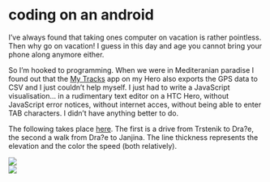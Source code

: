 <!--
  date: 2010-09-13
  modified: 2016-12-14
  slug: coding-on-an-android
  type: post
  categories: code, JavaScript, mobile
  tags: HTC, JavaScript
-->

# coding on an android

<p>I&#8217;ve always found that taking ones computer on vacation is rather pointless. Then why go on vacation! I guess in this day and age you cannot bring your phone along anymore either.</p>
<p><!--more--></p>
<p>So I&#8217;m hooked to programming. When we were in Mediteranian paradise I found out that the <a href="http://mytracks.appspot.com/">My Tracks</a> app on my Hero also exports the GPS data to CSV and I just couldn&#8217;t help myself. I just had to write a JavaScript visualisation&#8230; in a rudimentary text editor on a HTC Hero, without JavaScript error notices, without internet acces, without being able to enter TAB characters. I didn&#8217;t have anything better to do.</p>
<p>The following takes place <a href="http://maps.google.nl/maps?f=q&#038;source=s_q&#038;hl=nl&#038;geocode=&#038;q=Trstenik,+Orebi%C4%87,+Hrvatska&#038;sll=52.380432,4.869778&#038;sspn=0.012194,0.016716&#038;ie=UTF8&#038;hq=&#038;hnear=Trstenik,+Orebi%C4%87,+Dubrovnik-Neretva+%C5%BEupanija,+Kroati%C3%AB&#038;ll=42.924252,17.425432&#038;spn=0.058513,0.100679&#038;t=h&#038;z=14">here</a>. The first is a drive from Trstenik to Dra?e, the second a walk from Dra?e to Janjina. The line thickness represents the elevation and the color the speed (both relatively).</p>
<p><img src="https://res.cloudinary.com/dn1rmdjs5/image/upload/v1566568756/rv/trstenik2drace.jpg" /><br /><img src="https://res.cloudinary.com/dn1rmdjs5/image/upload/v1566568756/rv/walk2janjina.jpg" /></p>
